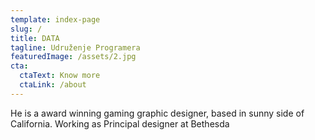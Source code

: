 ```yaml
---
template: index-page
slug: /
title: DATA
tagline: Udruženje Programera
featuredImage: /assets/2.jpg
cta:
  ctaText: Know more
  ctaLink: /about
---
```


He is a award winning gaming graphic designer, based in sunny side of California. Working as Principal designer at Bethesda
